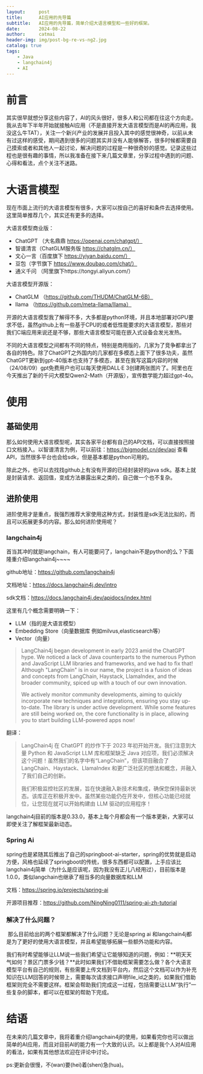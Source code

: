 ```yaml
---
layout:     post
title:     	AI应用的先导篇
subtitle:   AI应用的先导篇，简单介绍大语言模型和一些好的框架。
date:       2024-08-22
author:     catmai
header-img: img/post-bg-re-vs-ng2.jpg
catalog: true
tags:
    - Java
    - langchain4j
    - AI
---
```


# 前言

​		其实很早就想分享这些内容了，AI的风头很好，很多人和公司都在往这个方向走。我从去年下半年开始就接触AI应用（不是直接开发大语言模型而是AI的再应用，我没这么牛TAT），关注一个新兴产业的发展并且投入其中的感觉很神奇，以前从未有过这样的感受，期间遇到很多的问题其实并没有人能够解答，很多时候都需要自己摸索或者和其他人一起讨论，解决问题的过程是一种很奇妙的感觉。记录这些过程也是很有趣的事情，所以我准备在接下来几篇文章里，分享过程中遇到的问题、心得和看法，点个关注不迷路。



# 大语言模型

现在市面上流行的大语言模型有很多，大家可以按自己的喜好和条件去选择使用。这里简单推荐几个，其实还有更多的选择。

大语言模型商业版：

- ChatGPT   （大名鼎鼎 https://openai.com/chatgpt/）
- 智谱清言（ChatGLM服务版 https://chatglm.cn/）
- 文心一言（百度旗下 https://yiyan.baidu.com/）
- 豆包（字节旗下 https://www.doubao.com/chat/）
- 通义千问 （阿里旗下https://tongyi.aliyun.com/）

大语言模型开源版：

- ChatGLM （https://github.com/THUDM/ChatGLM-6B）
- llama （https://github.com/meta-llama/llama）

开源的大语言模型我了解得不多，大多都是python环境，并且本地部署对GPU要求不低，虽然github上有一些基于CPU的或者低性能要求的大语言模型，那些对我们C端应用来说还是不够，那些大语言模型可能在嵌入式设备会发光发热。



不同的大语言模型之间都有不同的特点，特别是商用版的，几家为了竞争都拿出了各自的特色。除了ChatGPT之外国内的几家都在多模态上面下了很多功夫，虽然ChatGPT更新到gpt-40版本也支持了多模态，甚至在我写这篇内容的时候（24/08/09）gpt免费用户也可以每天使用DALL·E 3创建两张图片了。阿里也在今天推出了新的千问大模型Qwen2-Math（开源版），宣传数学能力超过gpt-4o。









# 使用

## 基础使用

那么如何使用大语言模型呢，其实各家平台都有自己的API文档，可以直接按照接口文档接入。以智谱清言为例，可以前往：https://bigmodel.cn/dev/api   查看API，当然很多平台也会给sdk，但是基本都是python可用的。



除此之外，也可以去找找github上有没有开源的已经封装好的java sdk。基本上就是封装请求、返回值，变成方法暴露出来之类的，自己做一个也不复杂。



## 进阶使用

进阶使用才是重点，我强烈推荐大家使用这种方式，封装性是sdk无法比拟的，而且可以拓展更多的内容。那么如何进阶使用呢？



### langchain4j

首当其冲的就是langchain，有人可能要问了，langchain不是python的么？下面隆重介绍langchain4j~~~~



github地址：https://github.com/langchain4j

文档地址：https://docs.langchain4j.dev/intro

sdk文档：https://docs.langchain4j.dev/apidocs/index.html



这里有几个概念需要明确一下：

- LLM（指的是大语言模型）
- Embedding Store（向量数据库 例如milvus,elasticsearch等）
- Vector（向量）



> LangChain4j began development in early 2023 amid the ChatGPT hype. We noticed a lack of Java counterparts to the numerous Python and JavaScript LLM libraries and frameworks, and we had to fix that! Although "LangChain" is in our name, the project is a fusion of ideas and concepts from LangChain, Haystack, LlamaIndex, and the broader community, spiced up with a touch of our own innovation.
>
> We actively monitor community developments, aiming to quickly incorporate new techniques and integrations, ensuring you stay up-to-date. The library is under active development. While some features are still being worked on, the core functionality is in place, allowing you to start building LLM-powered apps now!

翻译：

>LangChain4j 在 ChatGPT 的炒作下于 2023 年初开始开发。我们注意到大量 Python 和 JavaScript LLM 库和框架缺乏 Java 对应项，我们必须解决这个问题！虽然我们的名字中有“LangChain”，但该项目融合了 LangChain、Haystack、LlamaIndex 和更广泛社区的想法和概念，并融入了我们自己的创新。
>
>我们积极监控社区的发展，旨在快速融入新技术和集成，确保您保持最新状态。该库正在积极开发中。虽然某些功能仍在开发中，但核心功能已经就位，让您现在就可以开始构建由 LLM 驱动的应用程序！



langchain4j目前的版本是0.33.0，基本上每个月都会有一个版本更新，大家可以即使关注了解框架最新动态。



### Spring Ai

spring也是紧随其后推出了自己的springboot-ai-starter，spring的优势就是启动方便，风格也延续了springboot的传统，很多东西都可以配置，上手应该比langchain4j简单（为什么是应该呢，因为我没有正儿八经用过），目前版本是1.0.0，类似langchain也继承了相当多的向量数据库和LLM



文档：https://spring.io/projects/spring-ai

开源项目推荐：https://github.com/NingNing0111/spring-ai-zh-tutorial







### 解决了什么问题？

​		那么目前给出的两个框架都解决了什么问题？无论是spring ai 和langchain4j都是为了更好的使用大语言模型，并且希望能够拓展一些额外功能和内容。

​		我们有时希望能够让LLM说一些我们希望让它能够知道的问题，例如：**明天天气如何？景区门票多少钱？**此时如果我们不借助框架需要怎么做？各个大语言模型平台有自己的规则，有些需要上传文档到平台内，然后这个文档可以作为补充知识在LLM回答的时候带上，需要每次请求接口声明file_id之类的，如果我们借助框架则完全不需要这样。框架会帮助我们完成这一过程，包括需要让LLM“执行”一些复杂的脚本，都可以在框架的帮助下完成。



# 结语

在未来的几篇文章中，我将着重介绍langchain4j的使用，如果看完你也可以做出简单的AI应用，而且对目前AI的能力有一个大致的认识。以上都是我个人对AI应用的看法，如果有其他想法欢迎在评论中讨论。



ps:更新会很慢，不(wan)要(hei)着(shen)急(hua)。









